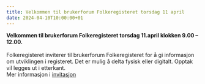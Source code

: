 ```yaml
---
title: Velkommen til brukerforum Folkeregisteret torsdag 11 april
date: 2024-04-10T10:00:00+01
---
```

<b>Velkommen til brukerforum Folkeregisteret torsdag 11.april klokken 9.00 – 12.00.</b>
<br/><br/>
Folkeregisteret inviterer til brukerforum Folkeregisteret for å gi informasjon om utviklingen i registeret. Det er mulig å delta fysisk eller digitalt. Opptak vil legges ut i etterkant.<br/>
Mer informasjon i [invitasjon](https://skatteetaten.github.io/folkeregisteret-api-dokumentasjon/dokumenter/InvitasjontilbrukerforumforFolkeregisteret2024.pdf)
